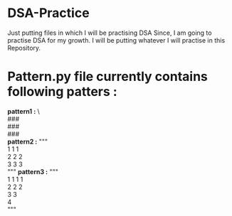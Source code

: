 # DSA-Practice
Just putting files in which I will be practising DSA
Since, I am going to practise DSA for my growth. I will be putting whatever I will practise in this Repository.

# Pattern.py file currently contains following patters : 
**pattern1 :** \   
###\
                  ###\
                  ###\
**pattern2 :**     """\
    1 1 1\
    2 2 2\
    3 3 3\
    """
**pattern3 :**
    """\
    1 1 1 1\
    2 2 2\
    3 3\
    4\
    """
